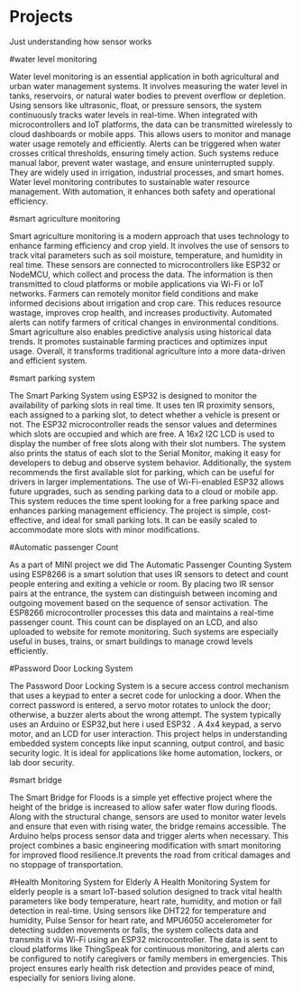 # Projects
Just understanding how sensor works


#water level monitoring

Water level monitoring is an essential application in both agricultural and urban water management systems. It involves measuring the water level in tanks, reservoirs, or natural water bodies to prevent overflow or depletion. Using sensors like ultrasonic, float, or pressure sensors, the system continuously tracks water levels in real-time. When integrated with microcontrollers and IoT platforms, the data can be transmitted wirelessly to cloud dashboards or mobile apps. This allows users to monitor and manage water usage remotely and efficiently. Alerts can be triggered when water crosses critical thresholds, ensuring timely action. Such systems reduce manual labor, prevent water wastage, and ensure uninterrupted supply. They are widely used in irrigation, industrial processes, and smart homes. Water level monitoring contributes to sustainable water resource management. With automation, it enhances both safety and operational efficiency.

#smart agriculture monitoring

Smart agriculture monitoring is a modern approach that uses technology to enhance farming efficiency and crop yield. It involves the use of sensors to track vital parameters such as soil moisture, temperature, and humidity in real time. These sensors are connected to microcontrollers like ESP32 or NodeMCU, which collect and process the data. The information is then transmitted to cloud platforms or mobile applications via Wi-Fi or IoT networks. Farmers can remotely monitor field conditions and make informed decisions about irrigation and crop care. This reduces resource wastage, improves crop health, and increases productivity. Automated alerts can notify farmers of critical changes in environmental conditions. Smart agriculture also enables predictive analysis using historical data trends. It promotes sustainable farming practices and optimizes input usage. Overall, it transforms traditional agriculture into a more data-driven and efficient system.

#smart parking system

The Smart Parking System using ESP32 is designed to monitor the availability of parking slots in real time. It uses ten IR proximity sensors, each assigned to a parking slot, to detect whether a vehicle is present or not. The ESP32 microcontroller reads the sensor values and determines which slots are occupied and which are free. A 16x2 I2C LCD is used to display the number of free slots along with their slot numbers. The system also prints the status of each slot to the Serial Monitor, making it easy for developers to debug and observe system behavior. Additionally, the system recommends the first available slot for parking, which can be useful for drivers in larger implementations. The use of Wi-Fi-enabled ESP32 allows future upgrades, such as sending parking data to a cloud or mobile app. This system reduces the time spent looking for a free parking space and enhances parking management efficiency. The project is simple, cost-effective, and ideal for small parking lots. It can be easily scaled to accommodate more slots with minor modifications.

#Automatic passenger Count

As a part of MINI project we did The Automatic Passenger Counting System using ESP8266 is a smart solution that uses IR sensors to detect and count people entering and exiting a vehicle or room. By placing two IR sensor pairs at the entrance, the system can distinguish between incoming and outgoing movement based on the sequence of sensor activation. The ESP8266 microcontroller processes this data and maintains a real-time passenger count. This count can be displayed on an  LCD, and also uploaded to website for remote monitoring. Such systems are especially useful in buses, trains, or smart buildings to manage crowd levels efficiently.

#Password Door Locking System

The Password Door Locking System is a secure access control mechanism that uses a keypad to enter a secret code for unlocking a door. When the correct password is entered, a servo motor rotates to unlock the door; otherwise, a buzzer alerts about the wrong attempt. The system typically uses an Arduino or ESP32,but here i used ESP32 . A 4x4 keypad, a servo motor, and an LCD  for user interaction. This project helps in understanding embedded system concepts like input scanning, output control, and basic security logic. It is ideal for applications like home automation, lockers, or lab door security.

#smart bridge 

The Smart Bridge for Floods is a simple yet effective project where the height of the bridge is increased to allow safer water flow during floods. Along with the structural change, sensors are used to monitor water levels and ensure that even with rising water, the bridge remains accessible. The  Arduino helps process sensor data and trigger alerts when necessary. This project combines a basic engineering modification with smart monitoring for improved flood resilience.It prevents the road from critical damages and no stoppage of transportation.


#Health Monitoring System for Elderly
A Health Monitoring System for elderly people is a smart IoT-based solution designed to track vital health parameters like body temperature, heart rate, humidity, and motion or fall detection in real-time. Using sensors like DHT22 for temperature and humidity, Pulse Sensor for heart rate, and MPU6050 accelerometer for detecting sudden movements or falls, the system collects data and transmits it via Wi-Fi using an ESP32 microcontroller. The data is sent to cloud platforms like ThingSpeak for continuous monitoring, and alerts can be configured to notify caregivers or family members in emergencies. This project ensures early health risk detection and provides peace of mind, especially for seniors living alone.

